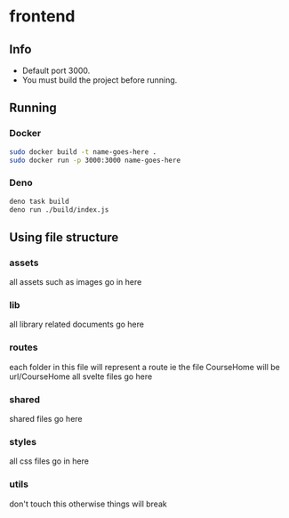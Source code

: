 # frontend

## Info
- Default port 3000.
- You must build the project before running.

## Running

### Docker

```sh
sudo docker build -t name-goes-here .
sudo docker run -p 3000:3000 name-goes-here
```
### Deno

```sh
deno task build
deno run ./build/index.js
```

## Using file structure

### assets

all assets such as images go in here

### lib

all library related documents go here

### routes

each folder in this file will represent a route ie the file CourseHome will be url/CourseHome
all svelte files go here

### shared 

shared files go here

### styles

all css files go in here

### utils
don't touch this otherwise things will break
